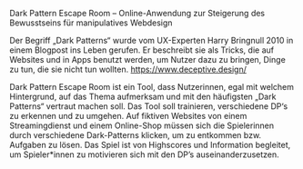 Dark Pattern Escape Room – Online-Anwendung zur Steigerung des Bewusstseins für manipulatives Webdesign

Der Begriff „Dark Patterns“ wurde vom UX-Experten Harry Bringnull 2010 in einem Blogpost ins Leben gerufen. Er beschreibt sie als Tricks, die auf Websites und in Apps benutzt werden, um Nutzer dazu zu bringen, Dinge zu tun, die sie nicht tun wollten. https://www.deceptive.design/

Dark Pattern Escape Room ist ein Tool, dass Nutzerinnen, egal mit welchem Hintergrund, auf das Thema aufmerksam und mit den häufigsten „Dark Patterns“ vertraut machen soll. Das Tool soll trainieren, verschiedene DP‘s zu erkennen und zu umgehen. Auf fiktiven Websites von einem Streamingdienst und einem Online-Shop müssen sich die Spielerinnen durch verschiedene Dark-Patterns klicken, um zu entkommen bzw. Aufgaben zu lösen. Das Spiel ist von Highscores und Information begleitet, um Spieler*innen zu motivieren sich mit den DP’s auseinanderzusetzen.
